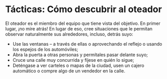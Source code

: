 [Title]: # (Tácticas: cómo descubrir al oteador)
[Difficulty]: # (Avanzado)
[Order]: # (5)

# Tácticas: Cómo descubrir al oteador

El oteador es el miembro del equipo que tiene vista del objetivo. En primer lugar, ¡no mire atrás! En lugar de eso, cree situaciones que le permitan observar naturalmente sus alrededores, incluso, detrás suyo:

*   Use las ventanas – a través de ellas o aprovechando el reflejo o usando los espejos de los automóviles;
*   Abra la puerta a otras personas y permítales pasar delante suyo;
*   Cruce una calle muy concurrida y fíjese en quién lo sigue;
*   Deténgase a ver carteles o mapas de la ciudad, usen un cajero automático o compre algo de un vendedor en la calle.